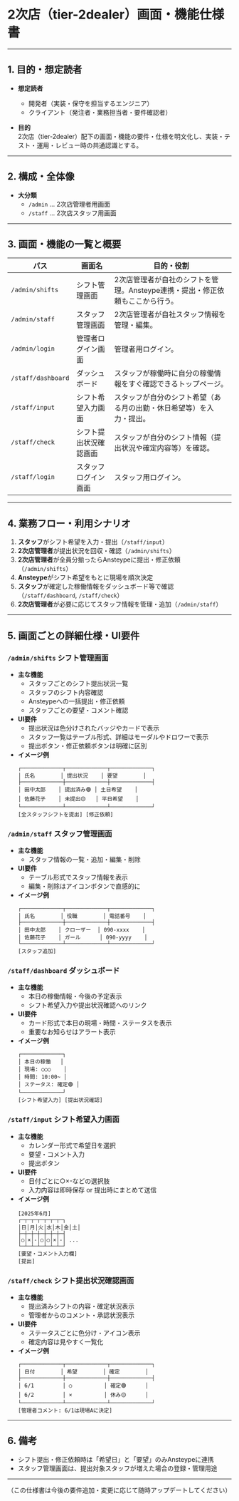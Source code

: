 # 2次店（tier-2dealer）画面・機能仕様書

---

## 1. 目的・想定読者

- **想定読者**  
  - 開発者（実装・保守を担当するエンジニア）
  - クライアント（発注者・業務担当者・要件確認者）

- **目的**  
  2次店（tier-2dealer）配下の画面・機能の要件・仕様を明文化し、実装・テスト・運用・レビュー時の共通認識とする。

---

## 2. 構成・全体像

- **大分類**
  - `/admin` … 2次店管理者用画面
  - `/staff` … 2次店スタッフ用画面

---

## 3. 画面・機能の一覧と概要

| パス                | 画面名                 | 目的・役割                                                                                   |
|---------------------|------------------------|----------------------------------------------------------------------------------------------|
| `/admin/shifts`     | シフト管理画面         | 2次店管理者が自社のシフトを管理。Ansteype連携・提出・修正依頼もここから行う。                |
| `/admin/staff`      | スタッフ管理画面       | 2次店管理者が自社スタッフ情報を管理・編集。                                                  |
| `/admin/login`      | 管理者ログイン画面     | 管理者用ログイン。                                                                           |
| `/staff/dashboard`  | ダッシュボード         | スタッフが稼働時に自分の稼働情報をすぐ確認できるトップページ。                               |
| `/staff/input`      | シフト希望入力画面     | スタッフが自分のシフト希望（ある月の出勤・休日希望等）を入力・提出。                         |
| `/staff/check`      | シフト提出状況確認画面 | スタッフが自分のシフト情報（提出状況や確定内容等）を確認。                                   |
| `/staff/login`      | スタッフログイン画面   | スタッフ用ログイン。                                                                         |

---

## 4. 業務フロー・利用シナリオ

1. **スタッフ**がシフト希望を入力・提出（`/staff/input`）
2. **2次店管理者**が提出状況を回収・確認（`/admin/shifts`）
3. **2次店管理者**が全員分揃ったらAnsteypeに提出・修正依頼（`/admin/shifts`）
4. **Ansteype**がシフト希望をもとに現場を順次決定
5. **スタッフ**が確定した稼働情報をダッシュボード等で確認（`/staff/dashboard`, `/staff/check`）
6. **2次店管理者**が必要に応じてスタッフ情報を管理・追加（`/admin/staff`）

---

## 5. 画面ごとの詳細仕様・UI要件

### `/admin/shifts` シフト管理画面
- **主な機能**
  - スタッフごとのシフト提出状況一覧
  - スタッフのシフト内容確認
  - Ansteypeへの一括提出・修正依頼
  - スタッフごとの要望・コメント確認
- **UI要件**
  - 提出状況は色分けされたバッジやカードで表示
  - スタッフ一覧はテーブル形式、詳細はモーダルやドロワーで表示
  - 提出ボタン・修正依頼ボタンは明確に区別
- **イメージ例**
  ```
  ┌─────────────┬─────────────┬─────────────┐
  │ 氏名        │ 提出状況    │ 要望        │
  ├─────────────┼─────────────┼─────────────┤
  │ 田中太郎    │ 提出済み🟢 │ 土日希望    │
  │ 佐藤花子    │ 未提出🟡   │ 平日希望    │
  └─────────────┴─────────────┴─────────────┘
  [全スタッフシフトを提出] [修正依頼]
  ```

### `/admin/staff` スタッフ管理画面
- **主な機能**
  - スタッフ情報の一覧・追加・編集・削除
- **UI要件**
  - テーブル形式でスタッフ情報を表示
  - 編集・削除はアイコンボタンで直感的に
- **イメージ例**
  ```
  ┌─────────────┬─────────────┬─────────────┐
  │ 氏名        │ 役職        │ 電話番号    │
  ├─────────────┼─────────────┼─────────────┤
  │ 田中太郎    │ クローザー  │ 090-xxxx    │
  │ 佐藤花子    │ ガール      │ 090-yyyy    │
  └─────────────┴─────────────┴─────────────┘
  [スタッフ追加]
  ```

### `/staff/dashboard` ダッシュボード
- **主な機能**
  - 本日の稼働情報・今後の予定表示
  - シフト希望入力や提出状況確認へのリンク
- **UI要件**
  - カード形式で本日の現場・時間・ステータスを表示
  - 重要なお知らせはアラート表示
- **イメージ例**
  ```
  ┌─────────────┐
  │ 本日の稼働   │
  │ 現場: ○○○    │
  │ 時間: 10:00~ │
  │ ステータス: 確定🟢 │
  └─────────────┘
  [シフト希望入力] [提出状況確認]
  ```

### `/staff/input` シフト希望入力画面
- **主な機能**
  - カレンダー形式で希望日を選択
  - 要望・コメント入力
  - 提出ボタン
- **UI要件**
  - 日付ごとに○×-などの選択肢
  - 入力内容は即時保存 or 提出時にまとめて送信
- **イメージ例**
  ```
  [2025年6月]
  ┌─┬─┬─┬─┬─┬─┬─┐
  │日│月│火│水│木│金│土│
  ├─┼─┼─┼─┼─┼─┼─┤
  │○│×│-│○│○│×│-│ ...
  └─┴─┴─┴─┴─┴─┴─┘
  [要望・コメント入力欄]
  [提出]
  ```

### `/staff/check` シフト提出状況確認画面
- **主な機能**
  - 提出済みシフトの内容・確定状況表示
  - 管理者からのコメント・承認状況表示
- **UI要件**
  - ステータスごとに色分け・アイコン表示
  - 確定内容は見やすく一覧化
- **イメージ例**
  ```
  ┌─────────────┬─────────────┬─────────────┐
  │ 日付        │ 希望        │ 確定        │
  ├─────────────┼─────────────┼─────────────┤
  │ 6/1         │ ○          │ 確定🟢      │
  │ 6/2         │ ×          │ 休み🟡      │
  └─────────────┴─────────────┴─────────────┘
  [管理者コメント: 6/1は現場Aに決定]
  ```

---

## 6. 備考

- シフト提出・修正依頼時は「希望日」と「要望」のみAnsteypeに連携
- スタッフ管理画面は、提出対象スタッフが増えた場合の登録・管理用途

---

（この仕様書は今後の要件追加・変更に応じて随時アップデートしてください） 